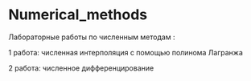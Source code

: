 # Numerical_methods

Лабораторные работы по численным методам :

1 работа: численная интерполяция с помощью полинома Лагранжа

2 работа: численное дифференцирование
